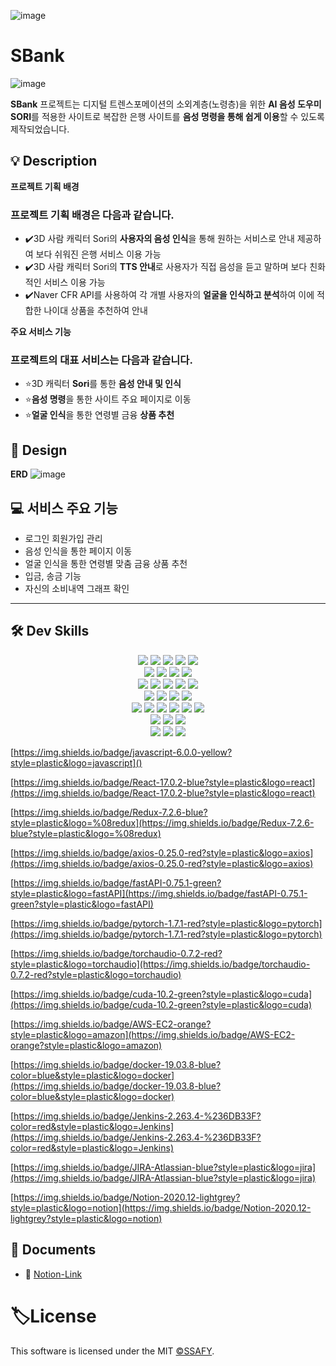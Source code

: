 ![image](https://github.com/z9612/S06P22D201/assets/50051891/144e8ab6-212d-4f84-8004-8a77db94ea67)

# SBank

![image](https://github.com/z9612/S06P22D201/assets/50051891/4cbc02f8-fc66-41df-9e18-07def50c38a4)

**SBank** 프로젝트는 디지털 트렌스포메이션의 소외계층(노령층)을 위한 **AI 음성 도우미 SORI**를 적용한 사이트로 복잡한 은행 사이트를 **음성 명령을 통해 쉽게 이용**할 수 있도록 제작되었습니다.

## 💡 Description

**프로젝트 기획 배경**

### 프로젝트 기획 배경은 다음과 같습니다.

- ✔️3D 사람 캐릭터 Sori의 **사용자의 음성 인식**을 통해 원하는 서비스로 안내 제공하여 보다 쉬워진 은행 서비스 이용 가능
- ✔️3D 사람 캐릭터 Sori의 **TTS 안내**로 사용자가 직접 음성을 듣고 말하며 보다 친화적인 서비스 이용 가능
- ✔️Naver CFR API를 사용하여 각 개별 사용자의 **얼굴을 인식하고 분석**하여 이에 적합한 나이대 상품을 추천하여 안내

**주요 서비스 기능**

### 프로젝트의 대표 서비스는 다음과 같습니다.

- ⭐️3D 캐릭터 **Sori**를 통한 **음성 안내 및 인식**
- ⭐️**음성 명령**을 통한 사이트 주요 페이지로 이동
- ⭐️**얼굴 인식**을 통한 연령별 금융 **상품 추천**

## 🧩 Design

**ERD**
![image](https://github.com/z9612/S06P22D201/assets/50051891/3b470af8-1db4-4651-8114-6132b4865022)
    

## 💻 서비스 주요 기능

- 로그인 회원가입 관리
- 음성 인식을 통한 페이지 이동
- 얼굴 인식을 통한 연령별 맞춤 금융 상품 추천
- 입금, 송금 기능
- 자신의 소비내역 그래프 확인

---

## 🛠 Dev Skills

<div align=center> 
  <img src="https://img.shields.io/badge/JAVA-1.8-blue?style=plastic&logo=java"> 
  <img src="https://img.shields.io/badge/spring_boot-2.3.2.RELEASE-brightgreen?style=plastic&logo=Spring">
  <img src="https://img.shields.io/badge/Spring_Security-5.4.6-brightgreen?style=plastic&logo=Spring">
  <img src="https://img.shields.io/badge/Spring%20Data%20JPA-4.3.1-brightgreen?style=plastic&logo=Spring"> 
  <img src="https://img.shields.io/badge/Lombok-1.18.12-red?style=plastic&logo=ProjectLombok"> 
  <br>
  
  <img src="https://img.shields.io/badge/javascript-6.0.0-yellow?style=plastic&logo=javascript"> 
  <img src="https://img.shields.io/badge/css-1572B6?style=for-the-badge&logo=css3&logoColor=white"> 
  <img src="https://img.shields.io/badge/javascript-F7DF1E?style=for-the-badge&logo=javascript&logoColor=black"> 
  <img src="https://img.shields.io/badge/jquery-0769AD?style=for-the-badge&logo=jquery&logoColor=white">
  <br>
  
  <img src="https://img.shields.io/badge/oracle-F80000?style=for-the-badge&logo=oracle&logoColor=white"> 
  <img src="https://img.shields.io/badge/mysql-4479A1?style=for-the-badge&logo=mysql&logoColor=white"> 
  <img src="https://img.shields.io/badge/mariaDB-003545?style=for-the-badge&logo=mariaDB&logoColor=white"> 
  <img src="https://img.shields.io/badge/mongoDB-47A248?style=for-the-badge&logo=MongoDB&logoColor=white">
  <img src="https://img.shields.io/badge/firebase-FFCA28?style=for-the-badge&logo=firebase&logoColor=white">
  <br>
  
  <img src="https://img.shields.io/badge/react-61DAFB?style=for-the-badge&logo=react&logoColor=black"> 
  <img src="https://img.shields.io/badge/vue.js-4FC08D?style=for-the-badge&logo=vue.js&logoColor=white"> 
  <img src="https://img.shields.io/badge/angular.js-DD0031?style=for-the-badge&logo=angularjs&logoColor=white">
  <img src="https://img.shields.io/badge/node.js-339933?style=for-the-badge&logo=Node.js&logoColor=white">
  <br>
  
  <img src="https://img.shields.io/badge/spring-6DB33F?style=for-the-badge&logo=spring&logoColor=white"> 
  <img src="https://img.shields.io/badge/express-000000?style=for-the-badge&logo=express&logoColor=white">
  <img src="https://img.shields.io/badge/django-092E20?style=for-the-badge&logo=django&logoColor=white">
  <img src="https://img.shields.io/badge/flask-000000?style=for-the-badge&logo=flask&logoColor=white">
  <img src="https://img.shields.io/badge/flutter-02569B?style=for-the-badge&logo=flutter&logoColor=white">
  
  <img src="https://img.shields.io/badge/bootstrap-7952B3?style=for-the-badge&logo=bootstrap&logoColor=white">
  <br>

  <img src="https://img.shields.io/badge/linux-FCC624?style=for-the-badge&logo=linux&logoColor=black"> 
  <img src="https://img.shields.io/badge/amazonaws-232F3E?style=for-the-badge&logo=amazonaws&logoColor=white"> 
  <img src="https://img.shields.io/badge/apache tomcat-F8DC75?style=for-the-badge&logo=apachetomcat&logoColor=white">
  <br>
  
  <img src="https://img.shields.io/badge/github-181717?style=for-the-badge&logo=github&logoColor=white">
  <img src="https://img.shields.io/badge/git-F05032?style=for-the-badge&logo=git&logoColor=white">
  <img src="https://img.shields.io/badge/fontawesome-339AF0?style=for-the-badge&logo=fontawesome&logoColor=white">
  <br>
</div>


[https://img.shields.io/badge/javascript-6.0.0-yellow?style=plastic&logo=javascript]()

[https://img.shields.io/badge/React-17.0.2-blue?style=plastic&logo=react](https://img.shields.io/badge/React-17.0.2-blue?style=plastic&logo=react)

[https://img.shields.io/badge/Redux-7.2.6-blue?style=plastic&logo=%08redux](https://img.shields.io/badge/Redux-7.2.6-blue?style=plastic&logo=%08redux)

[https://img.shields.io/badge/axios-0.25.0-red?style=plastic&logo=axios](https://img.shields.io/badge/axios-0.25.0-red?style=plastic&logo=axios)

[https://img.shields.io/badge/fastAPI-0.75.1-green?style=plastic&logo=fastAPI](https://img.shields.io/badge/fastAPI-0.75.1-green?style=plastic&logo=fastAPI)

[https://img.shields.io/badge/pytorch-1.7.1-red?style=plastic&logo=pytorch](https://img.shields.io/badge/pytorch-1.7.1-red?style=plastic&logo=pytorch)

[https://img.shields.io/badge/torchaudio-0.7.2-red?style=plastic&logo=torchaudio](https://img.shields.io/badge/torchaudio-0.7.2-red?style=plastic&logo=torchaudio)

[https://img.shields.io/badge/cuda-10.2-green?style=plastic&logo=cuda](https://img.shields.io/badge/cuda-10.2-green?style=plastic&logo=cuda)

[https://img.shields.io/badge/AWS-EC2-orange?style=plastic&logo=amazon](https://img.shields.io/badge/AWS-EC2-orange?style=plastic&logo=amazon)

[https://img.shields.io/badge/docker-19.03.8-blue?color=blue&style=plastic&logo=docker](https://img.shields.io/badge/docker-19.03.8-blue?color=blue&style=plastic&logo=docker)

[https://img.shields.io/badge/Jenkins-2.263.4-%236DB33F?color=red&style=plastic&logo=Jenkins](https://img.shields.io/badge/Jenkins-2.263.4-%236DB33F?color=red&style=plastic&logo=Jenkins)

[https://img.shields.io/badge/JIRA-Atlassian-blue?style=plastic&logo=jira](https://img.shields.io/badge/JIRA-Atlassian-blue?style=plastic&logo=jira)

[https://img.shields.io/badge/Notion-2020.12-lightgrey?style=plastic&logo=notion](https://img.shields.io/badge/Notion-2020.12-lightgrey?style=plastic&logo=notion)


## 💬 Documents

- 🔗 
    [Notion-Link](https://www.notion.so/280683b15ad84c9eb85ca17cf6f159d2?pvs=21)
    

# 🏷License

This software is licensed under the MIT [©SSAFY](https://www.ssafy.com/ksp/jsp/swp/swpMain.jsp).
